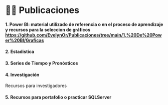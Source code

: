 # 👩‍💻 Publicaciones

#### 1. Power BI: material utilizado de referencia o en el proceso de aprendizaje y recursos para la seleccion de gráficos https://github.com/EvelynOr/Publicaciones/tree/main/1.%20De%20Power%20BI/Graficas 


#### 2. Estadistica


#### 3. Series de Tiempo y Pronósticos


#### 4. Investigación

Recursos para investigadores 

#### 5. Recursos para portafolio o practicar SQLServer 

